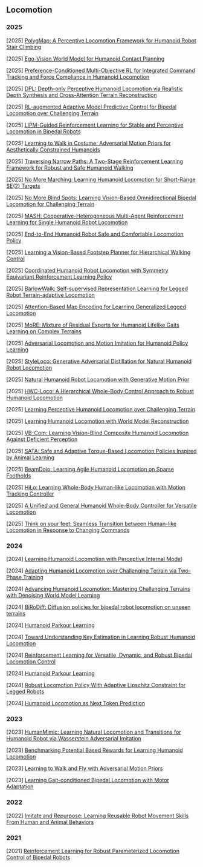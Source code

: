 ## Locomotion

### 2025

[2025] [PolygMap: A Perceptive Locomotion Framework for Humanoid Robot Stair Climbing](https://arxiv.org/abs/2510.12346)

[2025] [Ego-Vision World Model for Humanoid Contact Planning](https://arxiv.org/abs/2510.11682)

[2025] [Preference-Conditioned Multi-Objective RL for Integrated Command Tracking and Force Compliance in Humanoid Locomotion](https://arxiv.org/abs/2510.10851)

[2025] [DPL: Depth-only Perceptive Humanoid Locomotion via Realistic Depth Synthesis and Cross-Attention Terrain Reconstruction](https://arxiv.org/abs/2510.07152)

[2025] [RL-augmented Adaptive Model Predictive Control for Bipedal Locomotion over Challenging Terrain](https://arxiv.org/abs/2509.18466)

[2025] [LIPM-Guided Reinforcement Learning for Stable and Perceptive Locomotion in Bipedal Robots](https://arxiv.org/abs/2509.09106)

[2025] [Learning to Walk in Costume: Adversarial Motion Priors for Aesthetically Constrained Humanoids](https://arxiv.org/abs/2509.05581)

[2025] [Traversing Narrow Paths: A Two-Stage Reinforcement Learning Framework for Robust and Safe Humanoid Walking](https://arxiv.org/abs/2508.20661)

[2025] [No More Marching: Learning Humanoid Locomotion for Short-Range SE(2) Targets](https://arxiv.org/abs/2508.14098)

[2025] [No More Blind Spots: Learning Vision-Based Omnidirectional Bipedal Locomotion for Challenging Terrain](https://arxiv.org/abs/2508.11929)

[2025] [MASH: Cooperative-Heterogeneous Multi-Agent Reinforcement Learning for Single Humanoid Robot Locomotion](https://arxiv.org/abs/2508.10423)

[2025] [End-to-End Humanoid Robot Safe and Comfortable Locomotion Policy](https://arxiv.org/abs/2508.07611)

[2025] [Learning a Vision-Based Footstep Planner for Hierarchical Walking Control](https://arxiv.org/abs/2508.06779)

[2025] [Coordinated Humanoid Robot Locomotion with Symmetry Equivariant Reinforcement Learning Policy](https://www.arxiv.org/abs/2508.01247)

[2025] [BarlowWalk: Self-supervised Representation Learning for Legged Robot Terrain-adaptive Locomotion](https://www.arxiv.org/abs/2508.00939)

[2025] [Attention-Based Map Encoding for Learning Generalized Legged Locomotion](https://arxiv.org/abs/2506.09588)

[2025] [MoRE: Mixture of Residual Experts for Humanoid Lifelike Gaits Learning on Complex Terrains](https://arxiv.org/abs/2506.08840)

[2025] [Adversarial Locomotion and Motion Imitation for Humanoid Policy Learning](https://arxiv.org/abs/2504.14305)

[2025] [StyleLoco: Generative Adversarial Distillation for Natural Humanoid Robot Locomotion](https://arxiv.org/abs/2503.15082)

[2025] [Natural Humanoid Robot Locomotion with Generative Motion Prior](https://arxiv.org/abs/2503.09015)

[2025] [HWC-Loco: A Hierarchical Whole-Body Control Approach to Robust Humanoid Locomotion](https://arxiv.org/abs/2503.00923)

[2025] [Learning Perceptive Humanoid Locomotion over Challenging Terrain](https://arxiv.org/abs/2503.00692)

[2025] [Learning Humanoid Locomotion with World Model Reconstruction](https://arxiv.org/abs/2502.16230)

[2025] [VB-Com: Learning Vision-Blind Composite Humanoid Locomotion Against Deficient Perception](https://arxiv.org/abs/2502.14814)

[2025] [SATA: Safe and Adaptive Torque-Based Locomotion Policies Inspired by Animal Learning](https://arxiv.org/abs/2502.12674)

[2025] [BeamDojo: Learning Agile Humanoid Locomotion on Sparse Footholds](https://arxiv.org/abs/2502.10363)

[2025] [HiLo: Learning Whole-Body Human-like Locomotion with Motion Tracking Controller](https://arxiv.org/abs/2502.03122)

[2025] [A Unified and General Humanoid Whole-Body Controller for Versatile Locomotion](https://arxiv.org/abs/2502.03206)

[2025] [Think on your feet: Seamless Transition between Human-like Locomotion in Response to Changing Commands](https://arxiv.org/abs/2502.18901)



### 2024

[2024] [Learning Humanoid Locomotion with Perceptive Internal Model](https://arxiv.org/abs/2411.14386)

[2024] [Adapting Humanoid Locomotion over Challenging Terrain via Two-Phase Training](https://openreview.net/pdf?id=O0oK2bVist)

[2024] [Advancing Humanoid Locomotion: Mastering Challenging Terrains with Denoising World Model Learning](https://arxiv.org/abs/2408.14472)

[2024] [BiRoDiff: Diffusion policies for bipedal robot locomotion on unseen terrains](https://arxiv.org/abs/2407.05424)

[2024] [Humanoid Parkour Learning](https://arxiv.org/abs/2406.10759)

[2024] [Toward Understanding Key Estimation in Learning Robust Humanoid Locomotion](https://arxiv.org/abs/2403.05868)

[2024] [Reinforcement Learning for Versatile, Dynamic, and Robust Bipedal Locomotion Control](https://arxiv.org/abs/2401.16889)

[2024] [Humanoid Parkour Learning](https://arxiv.org/abs/2406.10759)

[2024] [Robust Locomotion Policy With Adaptive Lipschitz Constraint for Legged Robots](https://ieeexplore.ieee.org/document/10767293)

[2024] [Humanoid Locomotion as Next Token Prediction](https://arxiv.org/abs/2402.19469)



### 2023

[2023] [HumanMimic: Learning Natural Locomotion and Transitions for Humanoid Robot via Wasserstein Adversarial Imitation](https://arxiv.org/abs/2309.14225)

[2023] [Benchmarking Potential Based Rewards for Learning Humanoid Locomotion](https://arxiv.org/abs/2307.10142)

[2023] [Learning to Walk and Fly with Adversarial Motion Priors](https://arxiv.org/abs/2309.12784)

[2023] [Learning Gait-conditioned Bipedal Locomotion with Motor Adaptation](https://ieeexplore.ieee.org/document/10375167)



### 2022

[2022] [Imitate and Repurpose: Learning Reusable Robot Movement Skills From Human and Animal Behaviors](https://arxiv.org/abs/2203.17138)



### 2021

[2021] [Reinforcement Learning for Robust Parameterized Locomotion Control of Bipedal Robots](https://arxiv.org/abs/2103.14295)